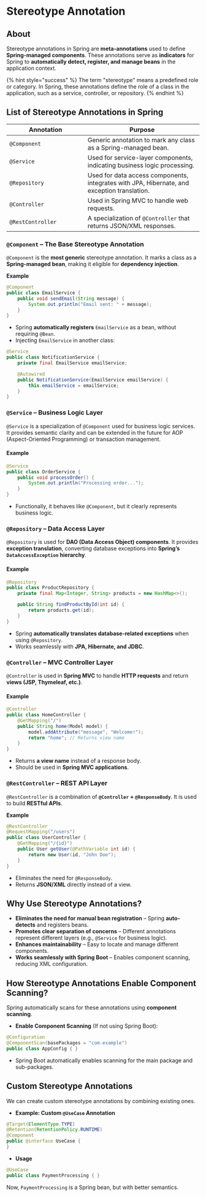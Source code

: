 # Stereotype Annotation

## About

Stereotype annotations in Spring are **meta-annotations** used to define **Spring-managed components**. These annotations serve as **indicators** for Spring to **automatically detect, register, and manage beans** in the application context.

{% hint style="success" %}
The term "stereotype" means a predefined role or category. In Spring, these annotations define the role of a class in the application, such as a service, controller, or repository.
{% endhint %}

## **List of Stereotype Annotations in Spring**

<table data-full-width="true"><thead><tr><th width="188">Annotation</th><th>Purpose</th></tr></thead><tbody><tr><td><code>@Component</code></td><td>Generic annotation to mark any class as a Spring-managed bean.</td></tr><tr><td><code>@Service</code></td><td>Used for service-layer components, indicating business logic processing.</td></tr><tr><td><code>@Repository</code></td><td>Used for data access components, integrates with JPA, Hibernate, and exception translation.</td></tr><tr><td><code>@Controller</code></td><td>Used in Spring MVC to handle web requests.</td></tr><tr><td><code>@RestController</code></td><td>A specialization of <code>@Controller</code> that returns JSON/XML responses.</td></tr></tbody></table>

### **`@Component` – The Base Stereotype Annotation**

`@Component` is the **most generic** stereotype annotation. It marks a class as a **Spring-managed bean**, making it eligible for **dependency injection**.

**Example**

```java
@Component
public class EmailService {
    public void sendEmail(String message) {
        System.out.println("Email sent: " + message);
    }
}
```

* Spring **automatically registers** `EmailService` as a bean, without requiring `@Bean`.
* Injecting `EmailService` in another class:

```java
@Service
public class NotificationService {
    private final EmailService emailService;

    @Autowired
    public NotificationService(EmailService emailService) {
        this.emailService = emailService;
    }
}
```

### **`@Service` – Business Logic Layer**

`@Service` is a specialization of `@Component` used for business logic services. It provides semantic clarity and can be extended in the future for AOP (Aspect-Oriented Programming) or transaction management.

#### **Example**

```java
@Service
public class OrderService {
    public void processOrder() {
        System.out.println("Processing order...");
    }
}
```

* Functionally, it behaves like `@Component`, but it clearly represents business logic.

### **`@Repository` – Data Access Layer**

`@Repository` is used for **DAO (Data Access Object) components**. It provides **exception translation**, converting database exceptions into **Spring’s `DataAccessException` hierarchy**.

#### **Example**

```java
@Repository
public class ProductRepository {
    private final Map<Integer, String> products = new HashMap<>();

    public String findProductById(int id) {
        return products.get(id);
    }
}
```

* Spring **automatically translates database-related exceptions** when using `@Repository`.
* Works seamlessly with **JPA, Hibernate, and JDBC**.

### **`@Controller` – MVC Controller Layer**

`@Controller` is used in **Spring MVC** to handle **HTTP requests** and return **views (JSP, Thymeleaf, etc.)**.

#### **Example**

```java
@Controller
public class HomeController {
    @GetMapping("/")
    public String home(Model model) {
        model.addAttribute("message", "Welcome!");
        return "home"; // Returns view name
    }
}
```

* Returns **a view name** instead of a response body.
* Should be used in **Spring MVC applications**.

### **`@RestController` – REST API Layer**

`@RestController` is a combination of **`@Controller` + `@ResponseBody`**. It is used to build **RESTful APIs**.

**Example**

```java
@RestController
@RequestMapping("/users")
public class UserController {
    @GetMapping("/{id}")
    public User getUser(@PathVariable int id) {
        return new User(id, "John Doe");
    }
}
```

* Eliminates the need for `@ResponseBody`.
* Returns **JSON/XML** directly instead of a view.

## **Why Use Stereotype Annotations?**

* **Eliminates the need for manual bean registration** – Spring **auto-detects** and registers beans.
* **Promotes clear separation of concerns** – Different annotations represent different layers (e.g., `@Service` for business logic).
* **Enhances maintainability** – Easy to locate and manage different components.
* **Works seamlessly with Spring Boot** – Enables component scanning, reducing XML configuration.

## **How Stereotype Annotations Enable Component Scanning?**

Spring automatically scans for these annotations using **component scanning**.

* **Enable Component Scanning** (If not using Spring Boot):

```java
@Configuration
@ComponentScan(basePackages = "com.example")
public class AppConfig { }
```

* Spring Boot automatically enables scanning for the main package and sub-packages.

## **Custom Stereotype Annotations**

We can create custom stereotype annotations by combining existing ones.

* **Example: Custom `@UseCase` Annotation**

```java
@Target(ElementType.TYPE)
@Retention(RetentionPolicy.RUNTIME)
@Component
public @interface UseCase {
}
```

* **Usage**

```java
@UseCase
public class PaymentProcessing { }
```

Now, `PaymentProcessing` is a Spring bean, but with better semantics.

